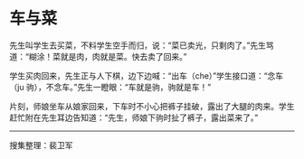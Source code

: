 # 车与菜

先生叫学生去买菜，不料学生空手而归，说：“菜已卖光，只剩肉了。”先生骂道：“糊涂！菜就是肉，肉就是菜。快去卖了回来。”

学生买肉回来，先生正与人下棋，边下边喊：“出车（che）”学生接口道：“念车（ju 驹），不念车。”先生一瞪眼：“车就是驹，驹就是车！”

片刻，师娘坐车从娘家回来，下车时不小心把裤子挂破，露出了大腿的肉来。学生赶忙附在先生耳边告知道：“先生，师娘下驹时扯了裤子，露出菜来了。”

---

搜集整理：裴卫军
